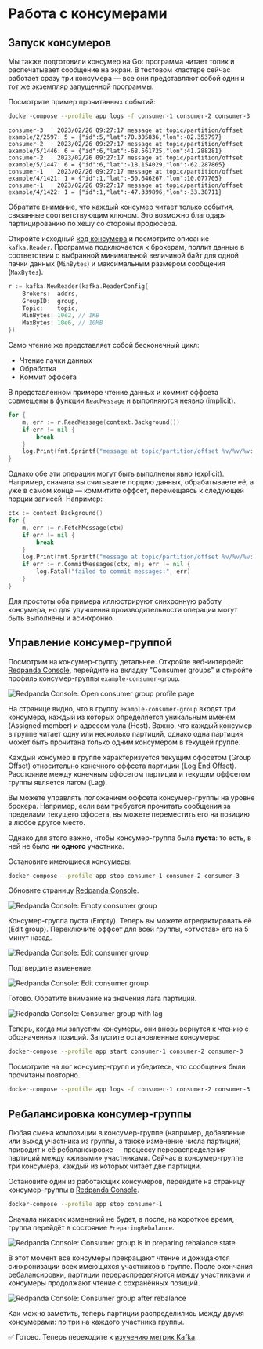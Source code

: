 # Работа с консумерами

## Запуск консумеров

Мы также подготовили консумер на Go: программа читает топик и распечатывает сообщение на экран. В тестовом кластере сейчас работает сразу три консумера — все они представляют собой один и тот же экземпляр запущенной программы.

Посмотрите пример прочитанных событий:

```bash
docker-compose --profile app logs -f consumer-1 consumer-2 consumer-3
```

```
consumer-3  | 2023/02/26 09:27:17 message at topic/partition/offset example/2/2597: 5 = {"id":5,"lat":70.305836,"lon":-82.353797}
consumer-2  | 2023/02/26 09:27:17 message at topic/partition/offset example/5/1446: 6 = {"id":6,"lat":-68.561725,"lon":41.288281}
consumer-2  | 2023/02/26 09:27:17 message at topic/partition/offset example/5/1447: 6 = {"id":6,"lat":-18.154029,"lon":-62.287865}
consumer-1  | 2023/02/26 09:27:17 message at topic/partition/offset example/4/1421: 1 = {"id":1,"lat":-50.646267,"lon":10.077705}
consumer-1  | 2023/02/26 09:27:17 message at topic/partition/offset example/4/1422: 1 = {"id":1,"lat":-47.339896,"lon":-33.38711}
```

Обратите внимание, что каждый консумер читает только события, связанные соответствующим ключом. Это возможно благодаря партицированию по хешу со стороны продюсера.

Откройте исходный [код консумера](../../examples/consumer/main.go) и посмотрите описание `kafka.Reader`. Программа подключается к брокерам, поллит данные в соответствии с выбранной минимальной величиной байт для одной пачки данных (`MinBytes`) и максимальным размером сообщения (`MaxBytes`).

```go
r := kafka.NewReader(kafka.ReaderConfig{
	Brokers:  addrs,
	GroupID:  group,
	Topic:    topic,
	MinBytes: 10e2, // 1KB
	MaxBytes: 10e6, // 10MB
})
```

Само чтение же представляет собой бесконечный цикл:
- Чтение пачки данных
- Обработка
- Коммит оффсета

В представленном примере чтение данных и коммит оффсета совмещены в функции `ReadMessage` и выполняются неявно (implicit).

```go
for {
    m, err := r.ReadMessage(context.Background())
    if err != nil {
	    break
    }
    log.Print(fmt.Sprintf("message at topic/partition/offset %v/%v/%v: %s = %s\n", m.Topic, m.Partition, m.Offset, string(m.Key), string(m.Value)))
}
```

Однако обе эти операции могут быть выполнены явно (explicit). Например, сначала вы считываете порцию данных, обрабатываете её, а уже в самом конце — коммитите оффсет, перемещаясь к следующей порции записей. Например:

```go
ctx := context.Background()
for {
    m, err := r.FetchMessage(ctx)
    if err != nil {
        break
    }
    log.Print(fmt.Sprintf("message at topic/partition/offset %v/%v/%v: %s = %s\n", m.Topic, m.Partition, m.Offset, string(m.Key), string(m.Value)))
    if err := r.CommitMessages(ctx, m); err != nil {
        log.Fatal("failed to commit messages:", err)
    }
}
```

Для простоты оба примера иллюстрируют синхронную работу консумера, но для улучшения производительности операции могут быть выполнены и асинхронно.

## Управление консумер-группой

Посмотрим на консумер-группу детальнее. Откройте веб-интерфейс [Redpanda Console](http://localhost:8080/groups/example-consumer-group), перейдите на вкладку "Consumer groups" и откройте профиль консумер-группы `example-consumer-group`.

![Redpanda Console: Open consumer group profile page](./assets/005-open-consumer-group-profile-page.png)

На странице видно, что в группу `example-consumer-group` входят три консумера, каждый из которых определяется уникальным именем (Assigned member) и адресом узла (Host). Важно, что каждый консумер в группе читает одну или несколько партиций, однако одна партиция может быть прочитана только одним консумером в текущей группе.

Каждый консумер в группе характеризуется текущим оффсетом (Group Offset) относительно конечного оффсета партиции (Log End Offset). Расстояние между конечным оффсетом партиции и текущим оффсетом группы является лагом (Lag).

Вы можете управлять положением оффсета консумер-группы на уровне брокера. Например, если вам требуется прочитать сообщения за пределами текущего оффсета, вы можете переместить его на позицию в любое другое место. 

Однако для этого важно, чтобы консумер-группа была **пуста**: то есть, в ней не было **ни одного** участника.

Остановите имеющиеся консумеры.

```bash
docker-compose --profile app stop consumer-1 consumer-2 consumer-3
```

Обновите страницу [Redpanda Console](http://localhost:8080/groups/example-consumer-group).

![Redpanda Console: Empty consumer group](./assets/005-empty-consumer-group.png)

Консумер-группа пуста (Empty). Теперь вы можете отредактировать её (Edit group). Переключите оффсет для всей группы, «отмотав» его на 5 минут назад.

![Redpanda Console: Edit consumer group](./assets/005-edit-consumer-group.png)

Подтвердите изменение.

![Redpanda Console: Edit consumer group](./assets/005-edit-consumer-group-confirmation.png)

Готово. Обратите внимание на значения лага партиций.

![Redpanda Console: Consumer group with lag](./assets/005-open-consumer-group-with-lag-profile-page.png)

Теперь, когда мы запустим консумеры, они вновь вернутся к чтению с обозначенных позиций. Запустите остановленные консумеры:

```bash
docker-compose --profile app start consumer-1 consumer-2 consumer-3
```

Посмотрите на лог консумер-групп и убедитесь, что сообщения были прочитаны повторно.

```bash
docker-compose --profile app logs -f consumer-1 consumer-2 consumer-3
```

## Ребалансировка консумер-группы

Любая смена композиции в консумер-группе (например, добавление или выход участника из группы, а также изменение числа партиций) приводит к её ребалансировке — процессу перераспределения партиций между «живыми» участниками. Сейчас в консумер-группе три консумера, каждый из которых читает две партиции.

Остановите один из работающих консумеров, перейдите на страницу консумер-группы в [Redpanda Console](http://localhost:8080/groups/example-consumer-group). 

```bash
docker-compose --profile app stop consumer-1
```

Сначала никаких изменений не будет, а после, на короткое время, группа перейдёт в состояние `PreparingRebalance`.

![Redpanda Console: Consumer group is in preparing rebalance state](./assets/005-consumer-group-preparing-rebalance.png)

В этот момент все консумеры прекращают чтение и дожидаются синхронизации всех имеющихся участников в группе. После окончания ребалансировки, партиции перераспределяются между участниками и консумеры продолжают чтение с сохранённых позиций.

![Redpanda Console: Consumer group after rebalance](./assets/005-consumer-group-after-rebalance.png)

Как можно заметить, теперь партиции распределились между двумя консумерами: по три на каждого участника группы.

✅ Готово. Теперь переходите к [изучению метрик Kafka](./006-observability.md).